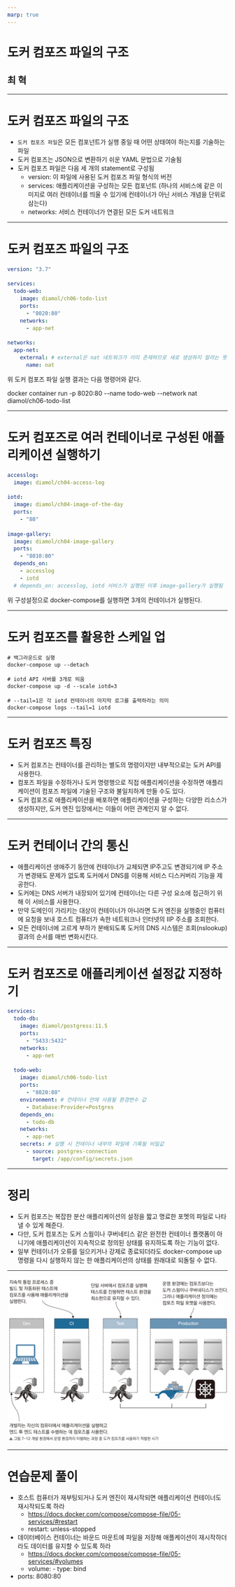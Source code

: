 ```yaml
---
marp: true
---
```


# 도커 컴포즈 파일의 구조

## 최 혁

---

# 도커 컴포즈 파일의 구조

- `도커 컴포즈 파일`은 모든 컴포넌트가 실행 중일 때 어떤 상태여야 하는지를 기술하는 파일
- 도커 컴포즈는 JSON으로 변환하기 쉬운 YAML 문법으로 기술됨
- 도커 컴포즈 파일은 다음 세 개의 statement로 구성됨
  - version: 이 파일에 사용된 도커 컴포즈 파일 형식의 버전
  - services: 애플리케이션을 구성하는 모든 컴포넌트 (하나의 서비스에 같은 이미지로 여러 컨테이너를 띄울 수 있기에 컨테이너가 아닌 서비스 개념을 단위로 삼는다)
  - networks: 서비스 컨테이너가 연결된 모든 도커 네트워크

---

# 도커 컴포즈 파일의 구조

```yaml
version: "3.7"

services:
  todo-web:
    image: diamol/ch06-todo-list
    ports:
      - "8020:80"
    networks:
      - app-net

networks:
  app-net:
    external: # external은 nat 네트워크가 이미 존재하므로 새로 생성하지 말라는 뜻
      name: nat
```

위 도커 컴포즈 파일 실행 결과는 다음 명령어와 같다.

docker container run -p 8020:80 --name todo-web --network nat diamol/ch06-todo-list

---

# 도커 컴포즈로 여러 컨테이너로 구성된 애플리케이션 실행하기

```yaml
accesslog:
  image: diamol/ch04-access-log

iotd:
  image: diamol/ch04-image-of-the-day
  ports:
    - "80"

image-gallery:
  image: diamol/ch04-image-gallery
  ports:
    - "8010:80"
  depends_on:
    - accesslog
    - iotd
  # depends_on: accesslog, iotd 서비스가 실행된 이후 image-gallery가 실행됨
```

위 구성설정으로 docker-compose를 실행하면 3개의 컨테이너가 실행된다.

---

# 도커 컴포즈를 활용한 스케일 업

```shell
# 백그라운드로 실행
docker-compose up --detach

# iotd API 서버를 3개로 띄움
docker-compose up -d --scale iotd=3

# --tail=1은 각 iotd 컨테이너의 마지막 로그를 출력하라는 의미
docker-compose logs --tail=1 iotd
```

---

# 도커 컴포즈 특징

- 도커 컴포즈는 컨테이너를 관리하는 별도의 명령이지만 내부적으로는 도커 API를 사용한다.
- 컴포즈 파일을 수정하거나 도커 명령행으로 직접 애플리케이션을 수정하면 애플리케이션이 컴포즈 파일에 기술된 구조와 불일치하게 만들 수도 있다.
- 도커 컴포즈로 애플리케이션을 배포하면 애플리케이션을 구성하는 다양한 리소스가 생성하지만, 도커 엔진 입장에서는 이들이 어떤 관계인지 알 수 없다.

---

# 도커 컨테이너 간의 통신

- 애플리케이션 생애주기 동안에 컨테이너가 교체되면 IP주고도 변경되기에 IP 주소가 변경돼도 문제가 없도록 도커에서 DNS를 이용해 서비스 디스커버리 기능을 제공한다.
- 도커에는 DNS 서버가 내장되어 있기에 컨테이너는 다른 구성 요소에 접근하기 위해 이 서비스를 사용한다.
- 만약 도메인이 가리키는 대상이 컨테이너가 아니라면 도커 엔진을 실행중인 컴퓨터에 요청을 보내 호스트 컴퓨터가 속한 네트워크나 인터넷의 IIP 주소를 조회한다.
- 모든 컨테이너에 고르게 부하가 분배되도록 도커의 DNS 시스템은 조회(nslookup) 결과의 순서를 매번 변화시킨다.

---

# 도커 컴포즈로 애플리케이션 설정값 지정하기

```yaml
services:
  todo-db:
    image: diamol/postgress:11.5
    ports:
      - "5433:5432"
    networks:
      - app-net

  todo-web:
    image: diamol/ch06-todo-list
    ports:
      - "8020:80"
    environment: # 컨테이너 안에 사용될 환경변수 값
      - Database:Provider=Postgres
    depends_on:
      - todo-db
    networks:
      - app-net
    secrets: # 실행 시 컨테이너 내부의 파일에 기록될 비밀값
      - source: postgres-connection
        target: /app/config/secrets.json
```

---

# 정리

- 도커 컴포즈는 복잡한 분산 애플리케이션의 설정을 짧고 명료한 포멧의 파일로 나타낼 수 있게 해준다.
- 다만, 도커 컴포즈는 도커 스웜이나 쿠버네티스 같은 완전한 컨테이너 플랫폼이 아니기에 애플리케이션이 지속적으로 정의된 상태를 유지하도록 하는 기능이 없다.
- 일부 컨테이너가 오류를 일으키거나 강제로 종료되더라도 docker-compose up 명령을 다시 실행하지 않는 한 애플리케이션의 상태를 원래대로 되돌릴 수 없다.

---

![bg 70%](image.png)

---

# 연습문제 풀이

- 호스트 컴퓨터가 재부팅되거나 도커 엔진이 재시작되면 애플리케이션 컨테이너도 재시작되도록 하라
  - https://docs.docker.com/compose/compose-file/05-services/#restart
  - restart: unless-stopped
- 데이터베이스 컨테이너는 바운드 마운트에 파일을 저장해 애플케이션이 재시작하더라도 데이터를 유지할 수 있도록 하라
  - https://docs.docker.com/compose/compose-file/05-services/#volumes
  - volume: - type: bind
- ports: 8080:80
